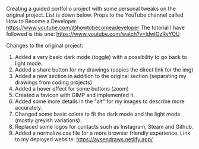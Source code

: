 Creating a guided portfolio project with some personal tweaks on the original project.
List is down below.
Props to the YouTube channel called How to Become a Developer: https://www.youtube.com/@howtobecomeadeveloper 
The tutorial I have followed is this one: https://www.youtube.com/watch?v=ldwlOzRvYOU 

Changes to the original project:

1. Added a very basic dark mode (toggle) with a possibility to go back to light mode.
2. Added a share button for my drawings (copies the direct link for the img)
3. Added a new section in addition to the original section (separating my drawings from coding projects)
4. Added a hover effect for some buttons (zoom)
5. Created a favicon with GIMP and implemented it.
6. Added some more details in the "alt" for my images to describe more accurately.
7. Changed some basic colors to fit the dark mode and the light mode (mostly greyish variations).
8. Replaced some logos for contacts such as Instagram, Steam and Github.
9. Added a normalize.css file for a more browser friendly experience.
Link to my deployed website: https://aysendraws.netlify.app/
